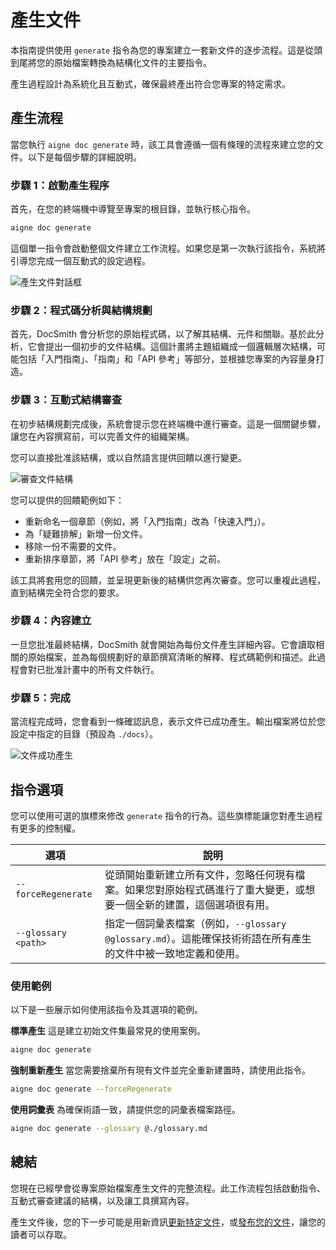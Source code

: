 # 產生文件

本指南提供使用 `generate` 指令為您的專案建立一套新文件的逐步流程。這是從頭到尾將您的原始檔案轉換為結構化文件的主要指令。

產生過程設計為系統化且互動式，確保最終產出符合您專案的特定需求。

## 產生流程

當您執行 `aigne doc generate` 時，該工具會遵循一個有條理的流程來建立您的文件。以下是每個步驟的詳細說明。

### 步驟 1：啟動產生程序

首先，在您的終端機中導覽至專案的根目錄，並執行核心指令。

```bash title="終端機" icon=lucide:terminal
aigne doc generate
```

這個單一指令會啟動整個文件建立工作流程。如果您是第一次執行該指令，系統將引導您完成一個互動式的設定過程。

![產生文件對話框](https://docsmith.aigne.io/image-bin/uploads/d409b85c2c7760778c18251e06d997d9.png)

### 步驟 2：程式碼分析與結構規劃

首先，DocSmith 會分析您的原始程式碼，以了解其結構、元件和關聯。基於此分析，它會提出一個初步的文件結構。這個計畫將主題組織成一個邏輯層次結構，可能包括「入門指南」、「指南」和「API 參考」等部分，並根據您專案的內容量身打造。

### 步驟 3：互動式結構審查

在初步結構規劃完成後，系統會提示您在終端機中進行審查。這是一個關鍵步驟，讓您在內容撰寫前，可以完善文件的組織架構。

您可以直接批准該結構，或以自然語言提供回饋以進行變更。

![審查文件結構](https://docsmith.aigne.io/image-bin/uploads/c530510525d8041c304d9c0258169904.png)

您可以提供的回饋範例如下：

*   重新命名一個章節（例如，將「入門指南」改為「快速入門」）。
*   為「疑難排解」新增一份文件。
*   移除一份不需要的文件。
*   重新排序章節，將「API 參考」放在「設定」之前。

該工具將套用您的回饋，並呈現更新後的結構供您再次審查。您可以重複此過程，直到結構完全符合您的要求。

### 步驟 4：內容建立

一旦您批准最終結構，DocSmith 就會開始為每份文件產生詳細內容。它會讀取相關的原始檔案，並為每個規劃好的章節撰寫清晰的解釋、程式碼範例和描述。此過程會對已批准計畫中的所有文件執行。

### 步驟 5：完成

當流程完成時，您會看到一條確認訊息，表示文件已成功產生。輸出檔案將位於您設定中指定的目錄（預設為 `./docs`）。

![文件成功產生](https://docsmith.aigne.io/image-bin/uploads/19c72054cd662d51259e8f668571891e.png)

## 指令選項

您可以使用可選的旗標來修改 `generate` 指令的行為。這些旗標能讓您對產生過程有更多的控制權。

| 選項 | 說明 |
| --------------------- | ------------------------------------------------------------------------------------------------------------------------------------------------------------------------- |
| `--forceRegenerate` | 從頭開始重新建立所有文件，忽略任何現有檔案。如果您對原始程式碼進行了重大變更，或想要一個全新的建置，這個選項很有用。 |
| `--glossary <path>` | 指定一個詞彙表檔案（例如，`--glossary @glossary.md`）。這能確保技術術語在所有產生的文件中被一致地定義和使用。 |

### 使用範例

以下是一些展示如何使用該指令及其選項的範例。

**標準產生**
這是建立初始文件集最常見的使用案例。
```bash title="終端機" icon=lucide:terminal
aigne doc generate
```

**強制重新產生**
當您需要捨棄所有現有文件並完全重新建置時，請使用此指令。
```bash title="終端機" icon=lucide:terminal
aigne doc generate --forceRegenerate
```

**使用詞彙表**
為確保術語一致，請提供您的詞彙表檔案路徑。
```bash title="終端機" icon=lucide:terminal
aigne doc generate --glossary @./glossary.md
```

## 總結

您現在已經學會從專案原始檔案產生文件的完整流程。此工作流程包括啟動指令、互動式審查建議的結構，以及讓工具撰寫內容。

產生文件後，您的下一步可能是用新資訊[更新特定文件](./guides-updating-documentation.md)，或[發布您的文件](./guides-publishing-your-docs.md)，讓您的讀者可以存取。